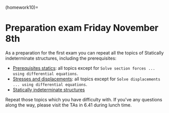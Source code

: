 (homework10)=
# Preparation exam Friday November 8th

As a preparation for the first exam you can repeat all the topics of Statically indeterminate structures, including the prerequisites:

- [Prerequisites statics](https://teachbooks.github.io/mechanics-BSc/support_internal_forces/intro.html): all topics except for `Solve section forces ... using differential equations`.
- [Stresses and displacements](https://teachbooks.github.io/mechanics-BSc/stresses_displacements/intro.html): all topics except for `Solve displacements ... using differential equations`.
- [Statically indeterminate structures](https://teachbooks.github.io/mechanics-BSc/statically_inderminate/intro.html)

Repeat those topics which you have difficulty with. If you've any questions along the way, please visit the TAs in 6.41 during lunch time.